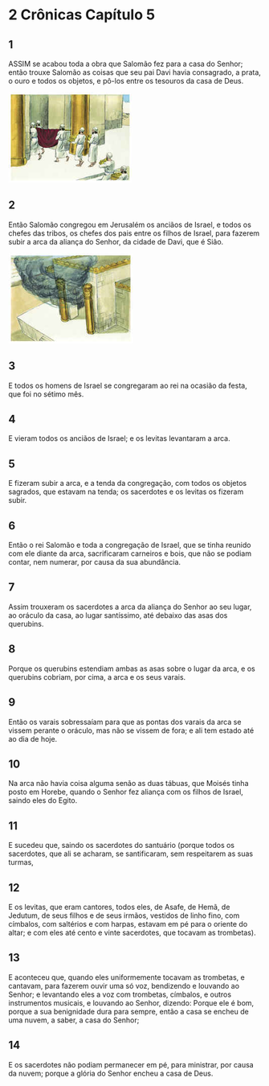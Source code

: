 # 2 Crônicas Capítulo 5

## 1
ASSIM se acabou toda a obra que Salomão fez para a casa do Senhor; então trouxe Salomão as coisas que seu pai Davi havia consagrado, a prata, o ouro e todos os objetos, e pô-los entre os tesouros da casa de Deus.

![](../.img/2Cr/05/1-0.jpg)

## 2
Então Salomão congregou em Jerusalém os anciãos de Israel, e todos os chefes das tribos, os chefes dos pais entre os filhos de Israel, para fazerem subir a arca da aliança do Senhor, da cidade de Davi, que é Sião.

![](../.img/2Cr/05/2-0.jpg)

## 3
E todos os homens de Israel se congregaram ao rei na ocasião da festa, que foi no sétimo mês.

## 4
E vieram todos os anciãos de Israel; e os levitas levantaram a arca.

## 5
E fizeram subir a arca, e a tenda da congregação, com todos os objetos sagrados, que estavam na tenda; os sacerdotes e os levitas os fizeram subir.

## 6
Então o rei Salomão e toda a congregação de Israel, que se tinha reunido com ele diante da arca, sacrificaram carneiros e bois, que não se podiam contar, nem numerar, por causa da sua abundância.

## 7
Assim trouxeram os sacerdotes a arca da aliança do Senhor ao seu lugar, ao oráculo da casa, ao lugar santíssimo, até debaixo das asas dos querubins.

## 8
Porque os querubins estendiam ambas as asas sobre o lugar da arca, e os querubins cobriam, por cima, a arca e os seus varais.

## 9
Então os varais sobressaíam para que as pontas dos varais da arca se vissem perante o oráculo, mas não se vissem de fora; e ali tem estado até ao dia de hoje.

## 10
Na arca não havia coisa alguma senão as duas tábuas, que Moisés tinha posto em Horebe, quando o Senhor fez aliança com os filhos de Israel, saindo eles do Egito.

## 11
E sucedeu que, saindo os sacerdotes do santuário (porque todos os sacerdotes, que ali se acharam, se santificaram, sem respeitarem as suas turmas,

## 12
E os levitas, que eram cantores, todos eles, de Asafe, de Hemã, de Jedutum, de seus filhos e de seus irmãos, vestidos de linho fino, com címbalos, com saltérios e com harpas, estavam em pé para o oriente do altar; e com eles até cento e vinte sacerdotes, que tocavam as trombetas).

## 13
E aconteceu que, quando eles uniformemente tocavam as trombetas, e cantavam, para fazerem ouvir uma só voz, bendizendo e louvando ao Senhor; e levantando eles a voz com trombetas, címbalos, e outros instrumentos musicais, e louvando ao Senhor, dizendo: Porque ele é bom, porque a sua benignidade dura para sempre, então a casa se encheu de uma nuvem, a saber, a casa do Senhor;

## 14
E os sacerdotes não podiam permanecer em pé, para ministrar, por causa da nuvem; porque a glória do Senhor encheu a casa de Deus.

